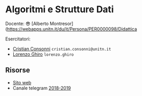 # Algoritmi e Strutture Dati

Docente: :sunglasses: [Alberto Montresor](https://webapps.unitn.it/du/it/Persona/PER0000098/Didattica

Esercitatori:

- [Cristian Consonni](https://webapps.unitn.it/du/it/Persona/PER0177624/Didattica) `cristian.consonni@unitn.it`
- [Lorenzo Ghiro](https://webapps.unitn.it/du/it/Persona/PER0123616/Didattica) `lorenzo.ghiro`

## Risorse

- [Sito web](http://cricca.disi.unitn.it/montresor/teaching/asd/)
- Canale telegram [2018-2019](https://t.me/asd2018_19)
